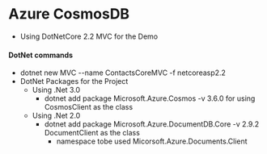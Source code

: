 # Azure CosmosDB

- Using DotNetCore 2.2 MVC for the Demo

#### DotNet commands

- dotnet new MVC --name ContactsCoreMVC -f netcoreasp2.2
- DotNet Packages for the Project
  - Using .Net 3.0
    - dotnet add package Microsoft.Azure.Cosmos -v 3.6.0 for using CosmosClient as the class
  - Using .Net 2.0
    - dotnet add package Microsoft.Azure.DocumentDB.Core -v 2.9.2 DocumentClient as the class
      - namespace tobe used Micorsoft.Azure.Documents.Client

